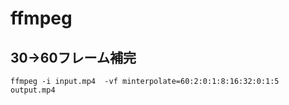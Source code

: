 # ffmpeg

## 30->60フレーム補完
```
ffmpeg -i input.mp4  -vf minterpolate=60:2:0:1:8:16:32:0:1:5 output.mp4
```

## 